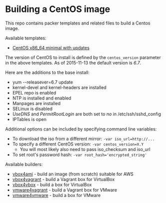 Building a CentOS image
=======================

This repo contains packer templates and related files to build a Centos image.

Available templates:

  * [CentOS x86_64 minimal with updates](centos-x86_64-updates.json)

The version of CentOS to install is defined by the `centos_version` parameter in the above templates. As of 2015-11-13 the default version is *6.7*.

Here are the additions to the base install:

  * yum --releasever=6.7 update
  * kernel-devel and kernel-headers are installed
  * EPEL repo is enabled
  * NTP is installed and enabled
  * Manpages are installed
  * SELinux is disabled
  * *UseDNS* and *PermitRootLogin* are both set to *no* in /etc/ssh/sshd_config
  * IPTables is open

Additional options can be included by specifying command line variables:

  * To download the iso from a different mirror: `-var iso_url=http://...`
  * To specify a different CentOS version: `-var centos_version=X.Y`
    * You will most likely also need to pass iso_checksum and iso_url
  * To set root's password hash: `-var root_hash='encrypted_string'`

Available builders:

  * [vbox4ami](AWS.md) - build an image (from scratch) suitable for AWS
  * [vbox4vagrant](VAGRANT.md) - build a Vagrant box for VirtualBox
  * [vbox4vbox](VIRTUALBOX.md) - build a box for VirtualBox
  * [vmware4vagrant](VAGRANT.md) - build a Vagrant box for VMware
  * [vmware4vmware](VMWARE.md) - build a box for VMware

